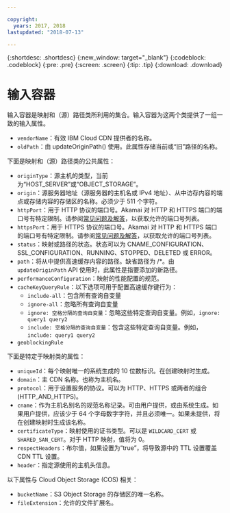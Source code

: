 ```yaml
---

copyright:
  years: 2017, 2018
lastupdated: "2018-07-13"

---
```


{:shortdesc: .shortdesc}
{:new_window: target="_blank"}
{:codeblock: .codeblock}
{:pre: .pre}
{:screen: .screen}
{:tip: .tip}
{:download: .download}

# 输入容器
输入容器是映射和（源）路径类所利用的集合。输入容器为这两个类提供了一组一致的输入属性。

* `vendorName`：有效 IBM Cloud CDN 提供者的名称。
* `oldPath`：由 updateOriginPath() 使用。此属性存储当前或“旧”路径的名称。

下面是映射和（源）路径类的公共属性：
* `originType`：源主机的类型，当前为“HOST_SERVER”或“OBJECT_STORAGE”。
* `origin`：源服务器地址（源服务器的主机名或 IPv4 地址）、从中访存内容的端点或存储内容的存储区的名称。必须少于 511 个字符。
* `httpPort`：用于 HTTP 协议的端口号。Akamai 对 HTTP 和 HTTPS 端口的端口号有特定限制。请参阅[常见问题及解答](faqs.html#are-there-any-restrictions-on-what-http-and-https-port-numbers-are-allowed-for-akamai-)，以获取允许的端口号列表。
* `httpsPort`：用于 HTTPS 协议的端口号。Akamai 对 HTTP 和 HTTPS 端口的端口号有特定限制。请参阅[常见问题及解答](faqs.html#are-there-any-restrictions-on-what-http-and-https-port-numbers-are-allowed-for-akamai-)，以获取允许的端口号列表。
* `status`：映射或路径的状态。状态可以为 CNAME_CONFIGURATION、SSL_CONFIGURATION、RUNNING、STOPPED、DELETED 或 ERROR。
* `path`：将从中提供高速缓存内容的路径。缺省路径为 /\*。由 `updateOriginPath` API 使用时，此属性是指要添加的新路径。
* `performanceConfiguration`：映射的性能配置的规范。
* `cacheKeyQueryRule`：以下选项可用于配置高速缓存键行为：
  * `include-all`：包含所有查询自变量
  * `ignore-all`：忽略所有查询自变量
  * `ignore: 空格分隔的查询自变量`：忽略这些特定查询自变量。例如，`ignore: query1 query2`
  * `include: 空格分隔的查询自变量`：包含这些特定查询自变量。例如，`include: query1 query2`
* `geoblockingRule`

下面是特定于映射类的属性：

* `uniqueId`：每个映射唯一的系统生成的 10 位数标识。在创建映射时生成。
* `domain`：主 CDN 名称。也称为主机名。
* `protocol`：用于设置服务的协议。可以为 HTTP、HTTPS 或两者的组合 (HTTP_AND_HTTPS)。
* `cname`：作为主机名别名的规范名称记录。可由用户提供，或由系统生成。如果用户提供，应该少于 64 个字母数字字符，并且必须唯一。如果未提供，将在创建映射时生成该名称。
* `certificateType`：映射使用的证书类型。可以是 `WILDCARD_CERT` 或 `SHARED_SAN_CERT`。对于 HTTP 映射，值将为 0。
* `respectHeaders`：布尔值，如果设置为“true”，将导致源中的 TTL 设置覆盖 CDN TTL 设置。
* `header`：指定源使用的主机头信息。

以下属性与 Cloud Object Storage (COS) 相关：  
* `bucketName`：S3 Object Storage 的存储区的唯一名称。  
* `fileExtension`：允许的文件扩展名。
